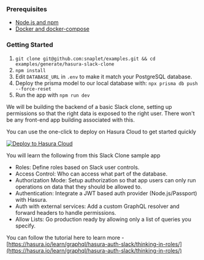 ### Prerequisites

- [Node.js and npm](https://github.com/nvm-sh/nvm#usage)
- [Docker and docker-compose](https://docs.docker.com/get-docker/)


### Getting Started

1. `git clone git@github.com:snaplet/examples.git && cd examples/generate/hasura-slack-clone`
2. `npm install`
3. Edit `DATABASE_URL` in `.env` to make it match your PostgreSQL database.
4. Deploy the prisma model to our local database with: `npx prisma db push --force-reset`
5. Run the app with `npm run dev`

We will be building the backend of a basic Slack clone, setting up permissions so that the right data is exposed to the right user. There won't be any front-end app building associated with this.

You can use the one-click to deploy on Hasura Cloud to get started quickly

[![Deploy to Hasura Cloud](https://hasura.io/deploy-button.svg)](https://cloud.hasura.io/deploy?github_repo=https://github.com/hasura/learn-graphql&hasura_dir=tutorials/backend/hasura-auth-slack/slack-backend)

You will learn the following from this Slack Clone sample app

- Roles: Define roles based on Slack user controls.
- Access Control: Who can access what part of the database.
- Authorization Mode: Setup authorization so that app users can only run operations on data that they should be allowed to.
- Authentication: Integrate a JWT based auth provider (Node.js/Passport) with Hasura.
- Auth with external services: Add a custom GraphQL resolver and forward headers to handle permissions.
- Allow Lists: Go production ready by allowing only a list of queries you specify.

You can follow the tutorial here to learn more - [https://hasura.io/learn/graphql/hasura-auth-slack/thinking-in-roles/](https://hasura.io/learn/graphql/hasura-auth-slack/thinking-in-roles/)
